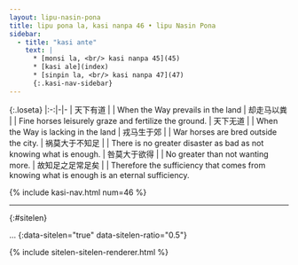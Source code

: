 ```yaml
---
layout: lipu-nasin-pona
title: lipu pona la, kasi nanpa 46 • lipu Nasin Pona
sidebar:
  - title: "kasi ante"
    text: |
      * [monsi la, <br/> kasi nanpa 45](45)
      * [kasi ale](index)
      * [sinpin la, <br/> kasi nanpa 47](47)
      {:.kasi-nav-sidebar}
---
```


{:.loseta}
|:-:|-|-
| 天下有道       |  | When the Way prevails in the land
| 却走马以粪     |  | Fine horses leisurely graze and fertilize the ground.
| 天下无道       |  | When the Way is lacking in the land
| 戎马生于郊     |  | War horses are bred outside the city.
| 祸莫大于不知足 |  | There is no greater disaster as bad as not knowing what is enough.
| 咎莫大于欲得   |  | No greater than not wanting more.
| 故知足之足<wbr/>常足矣 |  | Therefore the sufficiency that comes from knowing what is enough is an eternal sufficiency.

{% include kasi-nav.html num=46 %}

-------
{:#sitelen}

...
{:data-sitelen="true" data-sitelen-ratio="0.5"}

{% include sitelen-sitelen-renderer.html %}
